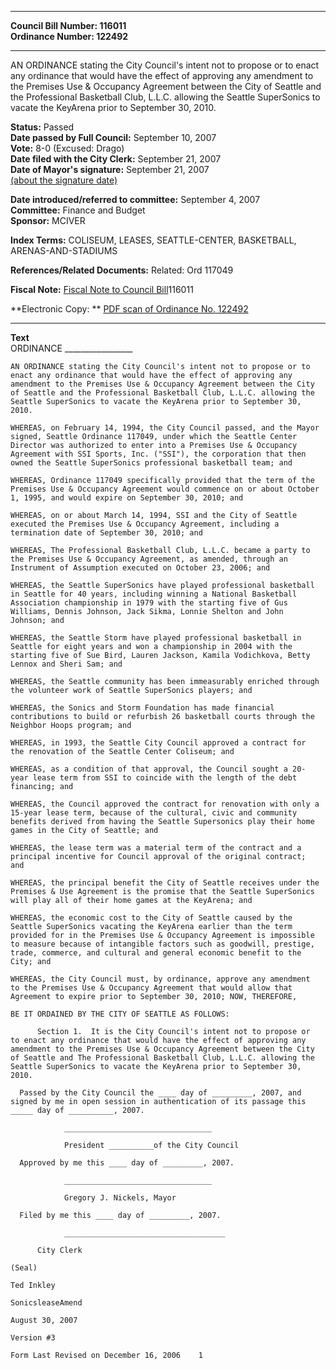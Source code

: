 * * * * *  
  
**Council Bill Number: [](#h0)[](#h2)116011**   
**Ordinance Number: 122492**  
  
* * * * *  
  
AN ORDINANCE stating the City Council's intent not to propose or to enact any ordinance that would have the effect of approving any amendment to the Premises Use & Occupancy Agreement between the City of Seattle and the Professional Basketball Club, L.L.C. allowing the Seattle SuperSonics to vacate the KeyArena prior to September 30, 2010.  
  
**Status:** Passed   
**Date passed by Full Council:** September 10, 2007   
**Vote:** 8-0 (Excused: Drago)   
**Date filed with the City Clerk:** September 21, 2007   
**Date of Mayor's signature:** September 21, 2007   
[(about the signature date)](/~public/approvaldate.htm)   
  
  
**Date introduced/referred to committee:** September 4, 2007   
**Committee:** Finance and Budget   
**Sponsor:** MCIVER   
  
**Index Terms:** COLISEUM, LEASES, SEATTLE-CENTER, BASKETBALL, ARENAS-AND-STADIUMS  
  
**References/Related Documents:** Related: Ord 117049  
  
**Fiscal Note:** [Fiscal Note to Council Bill](http://clerk.seattle.gov/~public/fnote/116011.htm)[](#h1)[](#h3)116011  
  
**Electronic Copy: ** [PDF scan of Ordinance No. 122492](/~archives/Ordinances/Ord_122492.pdf)  
  
* * * * *  
  
**Text**  
    ORDINANCE _________________  
  
    AN ORDINANCE stating the City Council's intent not to propose or to  
    enact any ordinance that would have the effect of approving any  
    amendment to the Premises Use & Occupancy Agreement between the City  
    of Seattle and the Professional Basketball Club, L.L.C. allowing the  
    Seattle SuperSonics to vacate the KeyArena prior to September 30,  
    2010.  
  
    WHEREAS, on February 14, 1994, the City Council passed, and the Mayor  
    signed, Seattle Ordinance 117049, under which the Seattle Center  
    Director was authorized to enter into a Premises Use & Occupancy  
    Agreement with SSI Sports, Inc. ("SSI"), the corporation that then  
    owned the Seattle SuperSonics professional basketball team; and  
  
    WHEREAS, Ordinance 117049 specifically provided that the term of the  
    Premises Use & Occupancy Agreement would commence on or about October  
    1, 1995, and would expire on September 30, 2010; and  
  
    WHEREAS, on or about March 14, 1994, SSI and the City of Seattle  
    executed the Premises Use & Occupancy Agreement, including a  
    termination date of September 30, 2010; and  
  
    WHEREAS, The Professional Basketball Club, L.L.C. became a party to  
    the Premises Use & Occupancy Agreement, as amended, through an  
    Instrument of Assumption executed on October 23, 2006; and  
  
    WHEREAS, the Seattle SuperSonics have played professional basketball  
    in Seattle for 40 years, including winning a National Basketball  
    Association championship in 1979 with the starting five of Gus  
    Williams, Dennis Johnson, Jack Sikma, Lonnie Shelton and John  
    Johnson; and  
  
    WHEREAS, the Seattle Storm have played professional basketball in  
    Seattle for eight years and won a championship in 2004 with the  
    starting five of Sue Bird, Lauren Jackson, Kamila Vodichkova, Betty  
    Lennox and Sheri Sam; and  
  
    WHEREAS, the Seattle community has been immeasurably enriched through  
    the volunteer work of Seattle SuperSonics players; and  
  
    WHEREAS, the Sonics and Storm Foundation has made financial  
    contributions to build or refurbish 26 basketball courts through the  
    Neighbor Hoops program; and  
  
    WHEREAS, in 1993, the Seattle City Council approved a contract for  
    the renovation of the Seattle Center Coliseum; and  
  
    WHEREAS, as a condition of that approval, the Council sought a 20-  
    year lease term from SSI to coincide with the length of the debt  
    financing; and  
  
    WHEREAS, the Council approved the contract for renovation with only a  
    15-year lease term, because of the cultural, civic and community  
    benefits derived from having the Seattle Supersonics play their home  
    games in the City of Seattle; and  
  
    WHEREAS, the lease term was a material term of the contract and a  
    principal incentive for Council approval of the original contract;  
    and  
  
    WHEREAS, the principal benefit the City of Seattle receives under the  
    Premises & Use Agreement is the promise that the Seattle SuperSonics  
    will play all of their home games at the KeyArena; and  
  
    WHEREAS, the economic cost to the City of Seattle caused by the  
    Seattle SuperSonics vacating the KeyArena earlier than the term  
    provided for in the Premises Use & Occupancy Agreement is impossible  
    to measure because of intangible factors such as goodwill, prestige,  
    trade, commerce, and cultural and general economic benefit to the  
    City; and  
  
    WHEREAS, the City Council must, by ordinance, approve any amendment  
    to the Premises Use & Occupancy Agreement that would allow that  
    Agreement to expire prior to September 30, 2010; NOW, THEREFORE,  
  
    BE IT ORDAINED BY THE CITY OF SEATTLE AS FOLLOWS:  
  
          Section 1.  It is the City Council's intent not to propose or  
    to enact any ordinance that would have the effect of approving any  
    amendment to the Premises Use & Occupancy Agreement between the City  
    of Seattle and The Professional Basketball Club, L.L.C. allowing the  
    Seattle SuperSonics to vacate the KeyArena prior to September 30,  
    2010.  
  
      Passed by the City Council the ____ day of _________, 2007, and  
    signed by me in open session in authentication of its passage this  
    _____ day of __________, 2007.  
  
                _________________________________  
  
                President __________of the City Council  
  
      Approved by me this ____ day of _________, 2007.  
  
                _________________________________  
  
                Gregory J. Nickels, Mayor  
  
      Filed by me this ____ day of _________, 2007.  
  
                ____________________________________  
  
          City Clerk  
  
    (Seal)  
  
    Ted Inkley  
  
    SonicsleaseAmend  
  
    August 30, 2007  
  
    Version #3  
  
    Form Last Revised on December 16, 2006    1  
